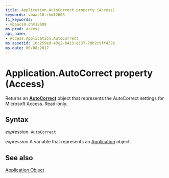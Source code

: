 ```yaml
---
title: Application.AutoCorrect property (Access)
keywords: vbaac10.chm12608
f1_keywords:
- vbaac10.chm12608
ms.prod: access
api_name:
- Access.Application.AutoCorrect
ms.assetid: 10c259ed-43c2-b413-d137-78b2c9ff4326
ms.date: 06/08/2017
---
```



# Application.AutoCorrect property (Access)

Returns an  **[AutoCorrect](Access.AutoCorrect.md)** object that represents the AutoCorrect settings for Microsoft Access. Read-only.


## Syntax

 _expression_. `AutoCorrect`

 _expression_ A variable that represents an [Application](Access.Application.md) object.


## See also


[Application Object](Access.Application.md)

